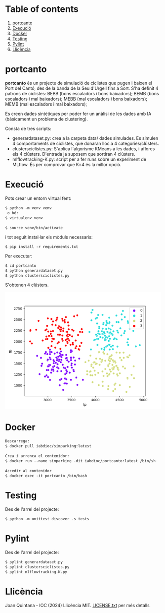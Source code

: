 # Table of contents
1. [portcanto](#portcanto)
2. [Execució](#run)
3. [Docker](#docker)
5. [Testing](#tests)
6. [Pylint](#pylint)
7. [Llicència](#licence)

# portcanto <a name="portcanto"></a>
**portcanto** és un projecte de simulació de ciclistes que pugen i baixen el Port del Cantó, des de la banda de la Seu d'Urgell fins a Sort.
S'ha definit 4 patrons de ciclistes: BEBB (bons escaladors i bons baixadors); BEMB (bons escaladors i mal baixadors); MEBB (mal escaladors i bons baixadors); MEMB (mal escaladors i mal baixadors); 

Es creen dades sintètiques per poder fer un anàlisi de les dades amb IA (bàsicament un problema de clustering).

Consta de tres scripts:

- generardataset.py: crea a la carpeta data/ dades simulades. Es simulen 4 comportaments de ciclistes, que donaran lloc a 4 categories/clústers.
- clustersciclistes.py: S'aplica l'algorisme KMeans a les dades, i aflores els 4 clústers. D'entrada ja suposem que sortiran 4 clústers.
- mlflowtracking-K.py: script per a fer runs sobre un experiment de MLflow. És per comprovar que K=4 és la millor opció.

# Execució <a name="run"></a>

Pots crear un entorn virtual fent:
```
$ python -m venv venv
 o bé:
$ virtualenv venv

$ source venv/bin/activate
```

i tot seguit instal·lar els mòduls necessaris:
```
$ pip install -r requirements.txt
```

Per executar:
```
$ cd portcanto
$ python generardataset.py
$ python clustersciclistes.py
```

S'obtenen 4 clústers.

![Clusters](img/grafica1.png)


# Docker <a name="docker"></a>

```
Descarrega:
$ docker pull iabdioc/simparking:latest

Crea i arrenca el contenidor:
$ docker run --name simparking -dit iabdioc/portcanto:latest /bin/sh

Accedir al contenidor
$ docker exec -it portcanto /bin/bash
```

# Testing <a name="tests"></a>

Des de l'arrel del projecte:
```
$ python -m unittest discover -s tests
```
# Pylint <a name="pylint"></a>

Des de l'arrel del projecte:
```
$ pylint generardataset.py
$ pylint clustersciclistes.py
$ pylint mlflowtracking-K.py
```

# Llicència <a name="licence"></a>
Joan Quintana - IOC (2024)
Llicència MIT. [LICENSE.txt](LICENSE.txt) per més detalls

